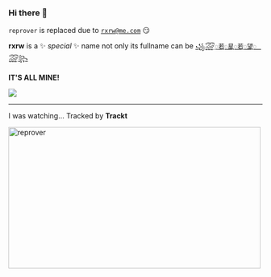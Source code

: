 ### Hi there 👋


`reprover` is replaced due to [`rxrw@me.com`](mailto:rxrw@me.com) 😏


**rxrw** is a ✨ _special_ ✨ name not only its fullname can be [`꧁꫞꯭若꯭꯭꯭星꯭꯭꯭若꯭꯭꯭望꯭꯭꯭꫞꧂`](https://rxrw.me)


**IT'S ALL MINE!**

<a href="https://github.com/rxrw/github-readme-stats">
  <img align="center" src="https://github-readme-rxrw.vercel.app/api?username=rxrw&theme=solarized-dark&show_icons=true" />
</a>
<!-- <a href="https://github.com/rxrw/github-readme-stats">
  <img align="center" src="https://github-readme-rxrw.vercel.app/api/top-langs/?username=rxrw&layout=compact&theme=solarized-dark" />
</a> -->

<hr>

I was watching... Tracked by **Trackt**

<a target="_blank" href="https://trakt.tv/users/reprover"><img width="500" height="281" alt="reprover" src="https://widgets.trakt.tv/users/5cef049453dbd3d4fd05aa614b230f07/watched/fanart2@2x.jpg" /></a>
